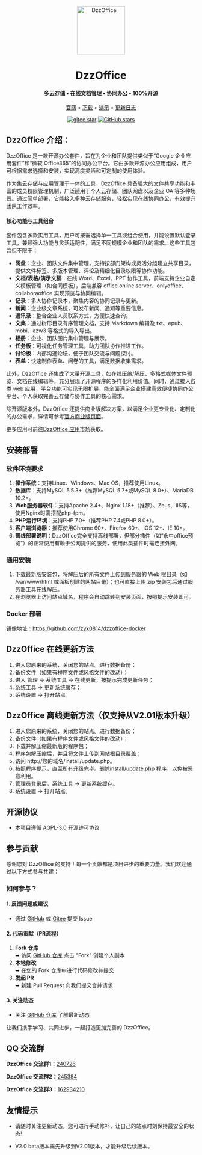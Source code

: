 ﻿<div align="center">
<img src="./static/image/common/logo.png" width="128px" alt="DzzOffice" />

# DzzOffice
<h4 align="center">多云存储 • 在线文档管理 • 协同办公 • 100%开源</h4>
<p align="center">
  <a href="http://dzzoffice.com" target="_blank">官网</a> •
  <a href="http://dzzoffice.com" target="_blank">下载</a> •
  <a href="http://demo.dzzoffice.com" target="_blank">演示</a>  • 
  <a href="./UPDATE.md" target="_blank">更新日志</a>
</p>
<p align="center">
  <a target="_blank" href="https://gitee.com/zyx0814/dzzoffice/stargazers"><img src="https://gitee.com/zyx0814/dzzoffice/badge/star.svg?theme=dark" alt='gitee star'/></a>
  <a target="_blank" href="https://github.com/zyx0814/dzzoffice/stargazers"><img alt="GitHub stars" src="https://img.shields.io/github/stars/zyx0814/dzzoffice?style=social"></a>
</p>
</div>

## DzzOffice 介绍：

DzzOffice 是一款开源办公套件，旨在为企业和团队提供类似于“Google 企业应用套件”和“微软 Office365”的协同办公平台。它由多款开源办公应用组成，用户可根据需求选择和安装，实现高度灵活和可定制的使用体验。

作为集云存储与应用管理于一体的工具，DzzOffice 具备强大的文件共享功能和丰富的成员权限管理机制，广泛适用于个人云存储、团队网盘以及企业 OA 等多种场景。通过简单部署，它能接入多种云存储服务，轻松实现在线协同办公，有效提升团队工作效率。

#### 核心功能与工具组合
套件包含多款实用工具，用户可按需选择单一工具或组合使用，并能设置默认登录工具，兼顾强大功能与灵活适配性，满足不同规模企业和团队的需求。这些工具包含但不限于：
- **网盘**：企业、团队文件集中管理，支持按部门架构或灵活分组建立共享目录，提供文件标签、多版本管理、评论及精细化目录权限等协作功能。
- **文档/表格/演示文稿**：在线 Word、Excel、PPT 协作工具，前端支持企业自定义模板管理（如合同模板），后端兼容 office online server、onlyoffice、collaboraoffice 实现预览与协同编辑。
- **记录**：多人协作记录本，聚焦内容的协同记录与更新。
- **新闻**：企业级文章系统，可发布新闻、通知等重要信息。
- **通讯录**：整合企业人员联系方式，方便快速查询。
- **文集**：通过树形目录有序管理文档，支持 Markdown 编辑及 txt、epub、mobi、azw3 等格式的导入导出。
- **相册**：企业、团队图片集中管理与展示。
- **任务板**：可视化任务管理工具，助力团队协作推进工作。
- **讨论板**：内部沟通论坛，便于团队交流与问题探讨。
- **表单**：快速制作表单、问卷的工具，满足数据收集需求。

此外，DzzOffice 还集成了大量开源工具，如在线压缩/解压、多格式媒体文件预览、文档在线编辑等，充分展现了开源程序的多样化利用价值。同时，通过接入各类 web 应用，平台功能可实现无限扩展，能全面满足企业搭建高效便捷协同办公平台、个人获取完善云存储与协作工具的核心需求。

除开源版本外，DzzOffice 还提供商业版解决方案，以满足企业更专业化、定制化的办公需求，详情可参考[官方商业版页面](http://www.dzzoffice.com/business.html)。

更多应用可前往[DzzOffice 应用市场](http://www.dzzoffice.com/index.php?mod=dzzmarket)获取。

## 安装部署

### 软件环境要求
1. **操作系统**：支持Linux、Windows、Mac OS，推荐使用Linux。
2. **数据库**：支持MySQL 5.5.3+（推荐MySQL 5.7+或MySQL 8.0+）、MariaDB 10.2+。
3. **Web服务器软件**：支持Apache 2.4+、Nginx 1.18+（推荐）、Zeus、IIS等，使用Nginx时需搭配php-fpm。
4. **PHP运行环境**：支持PHP 7.0+（推荐PHP 7.4或PHP 8.0+）。
5. **客户端浏览器**：推荐使用Chrome 60+、Firefox 60+、iOS 12+、IE 10+。
6. **离线部署说明**：DzzOffice完全支持离线部署，但部分插件（如“永中office预览”）的正常使用有赖于公网提供的服务，使用此类插件时需连接外网。

### 通用安装
1. 下载最新版安装包，将解压后的所有文件上传到服务器的 Web 根目录（如 /var/www/html 或面板创建的网站目录）；也可直接上传 zip 安装包后通过服务器工具在线解压。
2. 在浏览器上访问站点域名，程序会自动跳转到安装页面，按照提示安装即可。

### Docker 部署

镜像地址：https://github.com/zyx0814/dzzoffice-docker

## DzzOffice 在线更新方法

1. 进入您原来的系统，关闭您的站点。进行数据备份；
2. 备份文件（如果有程序文件或风格文件的改动）；
3. 进入 管理 -> 系统工具 -> 在线更新，按提示完成更新任务；
4. 系统工具 -> 更新系统缓存；
5. 系统设置 -> 打开站点。

## DzzOffice 离线更新方法（仅支持从V2.01版本升级）

1. 进入您原来的系统，关闭您的站点。进行数据备份；
2. 备份文件（如果有程序文件或风格文件的改动）；
3. 下载并解压缩最新版的程序包；
4. 程序包解压缩后，并且将文件上传到网站根目录覆盖；
5. 访问 http://您的域名/install/update.php。
6. 按照程序提示，直至所有升级完毕。删除install/update.php 程序，以免被恶意利用。
7. 管理员登录后，系统工具 -> 更新系统缓存。
8. 系统设置 -> 打开站点。

## 开源协议

* 本项目遵循 [AGPL-3.0](http://www.dzzoffice.com/licenses/license.txt) 开源许可协议

## 参与贡献

感谢您对 DzzOffice 的支持！每一个贡献都是项目进步的重要力量。我们欢迎通过以下方式参与共建：

### 如何参与？
#### 1. 反馈问题或建议
   - 通过 [GitHub](https://github.com/zyx0814/dzzoffice/) 或 [Gitee](https://gitee.com/zyx0814/dzzoffice/) 提交 Issue

#### 2. 代码贡献（PR流程）
   1. **Fork 仓库**  
      ➥ 访问 [GitHub 仓库](https://github.com/zyx0814/dzzoffice/) 点击 "Fork" 创建个人副本
   2. **本地修改**  
      ➥ 在您的 Fork 仓库中进行代码修改并提交
   3. **发起 PR**  
      ➥ 新建 Pull Request 向我们提交合并请求

#### 3. 关注动态
   - 关注 [GitHub 仓库](https://github.com/zyx0814/dzzoffice/) 了解最新动态。

让我们携手学习、共同进步，一起打造更加完善的 DzzOffice。

## QQ 交流群
**DzzOffice 交流群1：**[240726](https://qm.qq.com/q/gPvj9eNCAo "240726")

**DzzOffice 交流群2：**[245384](https://qm.qq.com/q/lwXQmUiI5G "245384")

**DzzOffice 交流群3：**[162934210](https://qm.qq.com/q/eHn2SHMiUS "162934210")

## 友情提示
- 请随时关注更新动态，您可进行手动修补，让自己的站点时刻保持最安全的状态!

- V2.0 bata版本需先升级到V2.01版本，才能升级后续版本。